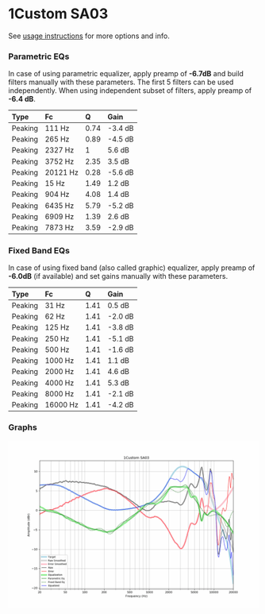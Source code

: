 # 1Custom SA03
See [usage instructions](https://github.com/jaakkopasanen/AutoEq#usage) for more options and info.

### Parametric EQs
In case of using parametric equalizer, apply preamp of **-6.7dB** and build filters manually
with these parameters. The first 5 filters can be used independently.
When using independent subset of filters, apply preamp of **-6.4 dB**.

| Type    | Fc       |    Q | Gain    |
|:--------|:---------|:-----|:--------|
| Peaking | 111 Hz   | 0.74 | -3.4 dB |
| Peaking | 265 Hz   | 0.89 | -4.5 dB |
| Peaking | 2327 Hz  | 1    | 5.6 dB  |
| Peaking | 3752 Hz  | 2.35 | 3.5 dB  |
| Peaking | 20121 Hz | 0.28 | -5.6 dB |
| Peaking | 15 Hz    | 1.49 | 1.2 dB  |
| Peaking | 904 Hz   | 4.08 | 1.4 dB  |
| Peaking | 6435 Hz  | 5.79 | -5.2 dB |
| Peaking | 6909 Hz  | 1.39 | 2.6 dB  |
| Peaking | 7873 Hz  | 3.59 | -2.9 dB |

### Fixed Band EQs
In case of using fixed band (also called graphic) equalizer, apply preamp of **-6.0dB**
(if available) and set gains manually with these parameters.

| Type    | Fc       |    Q | Gain    |
|:--------|:---------|:-----|:--------|
| Peaking | 31 Hz    | 1.41 | 0.5 dB  |
| Peaking | 62 Hz    | 1.41 | -2.0 dB |
| Peaking | 125 Hz   | 1.41 | -3.8 dB |
| Peaking | 250 Hz   | 1.41 | -5.1 dB |
| Peaking | 500 Hz   | 1.41 | -1.6 dB |
| Peaking | 1000 Hz  | 1.41 | 1.1 dB  |
| Peaking | 2000 Hz  | 1.41 | 4.6 dB  |
| Peaking | 4000 Hz  | 1.41 | 5.3 dB  |
| Peaking | 8000 Hz  | 1.41 | -2.1 dB |
| Peaking | 16000 Hz | 1.41 | -4.2 dB |

### Graphs
![](./1Custom%20SA03.png)